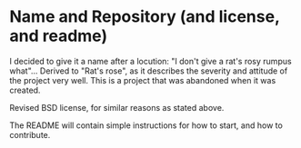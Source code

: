 # Name and Repository (and license, and readme)

I decided to give it a name after a locution: "I don't give a rat's rosy rumpus what"... Derived to "Rat's rose", as it describes the severity and attitude of the project very well. This is a project that was abandoned when it was created.

Revised BSD license, for similar reasons as stated above.

The README will contain simple instructions for how to start, and how to contribute.

